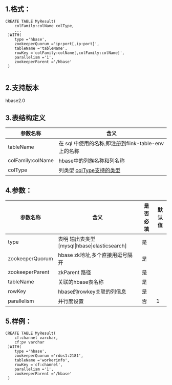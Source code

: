 ## 1.格式：
```
CREATE TABLE MyResult(
    colFamily:colName colType,
    ...
 )WITH(
    type ='hbase',
    zookeeperQuorum ='ip:port[,ip:port]',
    tableName ='tableName',
    rowKey ='colFamily:colName[,colFamily:colName]',
    parallelism ='1',
    zookeeperParent ='/hbase'
 )


```

## 2.支持版本
hbase2.0

## 3.表结构定义
 
|参数名称|含义|
|----|---|
| tableName | 在 sql 中使用的名称;即注册到flink-table-env上的名称
| colFamily:colName | hbase中的列族名称和列名称
| colType | 列类型 [colType支持的类型](colType.md)

## 4.参数：
  
|参数名称|含义|是否必填|默认值|
|----|---|---|-----|
|type | 表明 输出表类型[mysql\|hbase\|elasticsearch]|是||
|zookeeperQuorum | hbase zk地址,多个直接用逗号隔开|是||
|zookeeperParent | zkParent 路径|是||
|tableName | 关联的hbase表名称|是||
|rowKey | hbase的rowkey关联的列信息|是||
|parallelism | 并行度设置|否|1|
      
  
## 5.样例：
```
CREATE TABLE MyResult(
    cf:channel varchar,
    cf:pv varchar
 )WITH(
    type ='hbase',
    zookeeperQuorum ='rdos1:2181',
    tableName ='workerinfo',
    rowKey ='cf:channel',
    parallelism ='1',
    zookeeperParent ='/hbase'
 )

 ```